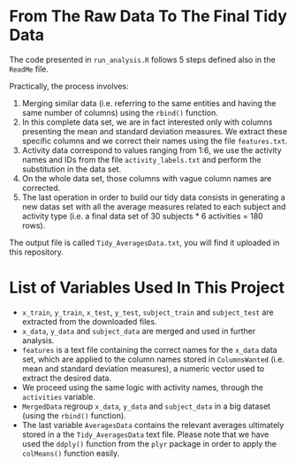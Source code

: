# From The Raw Data To The Final Tidy Data

The code presented in `run_analysis.R` follows 5 steps defined also in the `ReadMe` file.

Practically, the process involves:

1. Merging similar data (i.e. referring to the same entities and having the same number of columns) using the `rbind()` function.
2. In this complete data set, we are in fact interested only with columns presenting the mean and standard deviation measures. We extract these specific columns and we correct their names using the file `features.txt`.
3. Activity data correspond to values ranging from 1:6, we use the activity names and IDs from the file `activity_labels.txt` and perform the substitution in the data set.
4. On the whole data set, those columns with vague column names are corrected.
5. The last operation in order to build our tidy data consists in generating a new datas set with all the average measures related to each subject and activity type (i.e. a final data set of 30 subjects * 6 activities = 180 rows). 

The output file is called `Tidy_AveragesData.txt`, you will find it uploaded in this repository.

# List of Variables Used In This Project

- `x_train`, `y_train`, `x_test`, `y_test`, `subject_train` and `subject_test` are extracted from the downloaded files.
- `x_data`, `y_data` and `subject_data` are merged and used in  further analysis.
- `features` is a text file containing the correct names for the `x_data` data set, which are applied to the column names stored in `ColumnsWanted` (i.e. mean and standard deviation measures), a numeric vector used to extract the desired data.
- We proceed using the same logic with activity names, through the `activities` variable.
- `MergedData` regroup `x_data`, `y_data` and `subject_data` in a big dataset (using the `rbind()` function).
- The last variable `AveragesData` contains the relevant averages ultimately stored in a the `Tidy_AveragesData` text file. Please note that we have used the `ddply()` function from the `plyr` package in order to apply the `colMeans()` function easily.

